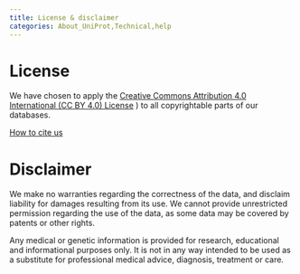```yaml
---
title: License & disclaimer
categories: About_UniProt,Technical,help
---
```


# License

We have chosen to apply the [Creative Commons Attribution 4.0 International (CC BY 4.0) License](https://creativecommons.org/licenses/by/4.0/) ) to all copyrightable parts of our databases.

[How to cite us](https://www.uniprot.org/help/publications)

# Disclaimer

We make no warranties regarding the correctness of the data, and disclaim liability for damages resulting from its use. We cannot provide unrestricted permission regarding the use of the data, as some data may be covered by patents or other rights.

Any medical or genetic information is provided for research, educational and informational purposes only. It is not in any way intended to be used as a substitute for professional medical advice, diagnosis, treatment or care.

